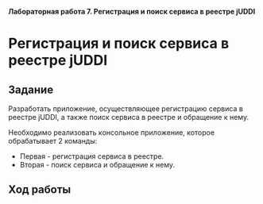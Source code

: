 **Лабораторная работа 7. Регистрация и поиск сервиса в реестре jUDDI**

# Регистрация и поиск сервиса в реестре jUDDI

## Задание

Разработать приложение, осуществляющее регистрацию сервиса в реестре jUDDI, а также поиск сервиса в реестре и обращение к нему. 

Необходимо реализовать консольное приложение, которое обрабатывает 2 команды:

* Первая - регистрация сервиса в реестре.
* Вторая - поиск сервиса и обращение к нему.



## Ход работы

